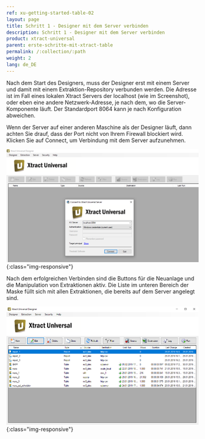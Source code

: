 ```yaml
---
ref: xu-getting-started-table-02
layout: page
title: Schritt 1 - Designer mit dem Server verbinden
description: Schritt 1 - Designer mit dem Server verbinden
product: xtract-universal
parent: erste-schritte-mit-xtract-table
permalink: /:collection/:path
weight: 2
lang: de_DE
---
```


Nach dem Start des Designers, muss der Designer erst mit einem Server und damit mit einem Extraktion-Repository verbunden werden. 
Die Adresse ist im Fall eines lokalen Xtract Servers der localhost (wie im Screenshot), oder eben eine andere Netzwerk-Adresse, 
je nach dem, wo die Server-Komponente läuft. Der Standardport 8064 kann je nach Konfiguration abweichen. 

Wenn der Server auf einer anderen Maschine als der Designer läuft, dann achten Sie drauf, dass der Port nicht von Ihrem Firewall blockiert wird. 
Klicken Sie auf Connect, um Verbindung mit dem Server aufzunehmen. 

![XU_Connect_Screen](/img/content/xu_connect_screen%20_neu.png){:class="img-responsive"}

Nach dem erfolgreichen Verbinden sind die Buttons für die Neuanlage und die Manipulation von Extraktionen aktiv. 
Die Liste im unteren Bereich der Maske füllt sich mit allen Extraktionen, die bereits auf dem Server angelegt sind.

![Designer](/img/content/xu_3.x_initial_screen.png){:class="img-responsive"}
